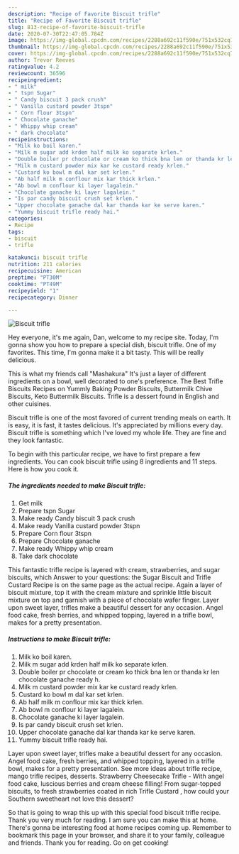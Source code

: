 ```yaml
---
description: "Recipe of Favorite Biscuit trifle"
title: "Recipe of Favorite Biscuit trifle"
slug: 813-recipe-of-favorite-biscuit-trifle
date: 2020-07-30T22:47:05.784Z
image: https://img-global.cpcdn.com/recipes/2288a692c11f590e/751x532cq70/biscuit-trifle-recipe-main-photo.jpg
thumbnail: https://img-global.cpcdn.com/recipes/2288a692c11f590e/751x532cq70/biscuit-trifle-recipe-main-photo.jpg
cover: https://img-global.cpcdn.com/recipes/2288a692c11f590e/751x532cq70/biscuit-trifle-recipe-main-photo.jpg
author: Trevor Reeves
ratingvalue: 4.2
reviewcount: 36596
recipeingredient:
- " milk"
- " tspn Sugar"
- " Candy biscuit 3 pack crush"
- " Vanilla custard powder 3tspn"
- " Corn flour 3tspn"
- " Chocolate ganache"
- " Whippy whip cream"
- " dark chocolate"
recipeinstructions:
- "Milk ko boil karen."
- "Milk m sugar add krden half milk ko separate krlen."
- "Double boiler pr chocolate or cream ko thick bna len or thanda kr len chocolate ganache ready h."
- "Milk m custard powder mix kar ke custard ready krlen."
- "Custard ko bowl m dal kar set krlen."
- "Ab half milk m conflour mix kar thick krlen."
- "Ab bowl m conflour ki layer lagalein."
- "Chocolate ganache ki layer lagalein."
- "Is par candy biscuit crush set krlen."
- "Upper chocolate ganache dal kar thanda kar ke serve karen."
- "Yummy biscuit trifle ready hai."
categories:
- Recipe
tags:
- biscuit
- trifle

katakunci: biscuit trifle 
nutrition: 211 calories
recipecuisine: American
preptime: "PT30M"
cooktime: "PT49M"
recipeyield: "1"
recipecategory: Dinner

---
```



![Biscuit trifle](https://img-global.cpcdn.com/recipes/2288a692c11f590e/751x532cq70/biscuit-trifle-recipe-main-photo.jpg)

Hey everyone, it's me again, Dan, welcome to my recipe site. Today, I'm gonna show you how to prepare a special dish, biscuit trifle. One of my favorites. This time, I'm gonna make it a bit tasty. This will be really delicious.

This is what my friends call &#34;Mashakura&#34; It&#39;s just a layer of different ingredients on a bowl, well decorated to one&#39;s preference. The Best Trifle Biscuits Recipes on Yummly Baking Powder Biscuits, Buttermilk Chive Biscuits, Keto Buttermilk Biscuits. Trifle is a dessert found in English and other cuisines.

Biscuit trifle is one of the most favored of current trending meals on earth. It is easy, it is fast, it tastes delicious. It's appreciated by millions every day. Biscuit trifle is something which I've loved my whole life. They are fine and they look fantastic.


To begin with this particular recipe, we have to first prepare a few ingredients. You can cook biscuit trifle using 8 ingredients and 11 steps. Here is how you cook it.

<!--inarticleads1-->

##### The ingredients needed to make Biscuit trifle:

1. Get  milk
1. Prepare  tspn Sugar
1. Make ready  Candy biscuit 3 pack crush
1. Make ready  Vanilla custard powder 3tspn
1. Prepare  Corn flour 3tspn
1. Prepare  Chocolate ganache
1. Make ready  Whippy whip cream
1. Take  dark chocolate


This fantastic trifle recipe is layered with cream, strawberries, and sugar biscuits, which Answer to your questions: the Sugar Biscuit and Trifle Custard Recipe is on the same page as the actual recipe. Again a layer of biscuit mixture, top it with the cream mixture and sprinkle little biscuit mixture on top and garnish with a piece of chocolate wafer finger. Layer upon sweet layer, trifles make a beautiful dessert for any occasion. Angel food cake, fresh berries, and whipped topping, layered in a trifle bowl, makes for a pretty presentation. 

<!--inarticleads2-->

##### Instructions to make Biscuit trifle:

1. Milk ko boil karen.
1. Milk m sugar add krden half milk ko separate krlen.
1. Double boiler pr chocolate or cream ko thick bna len or thanda kr len chocolate ganache ready h.
1. Milk m custard powder mix kar ke custard ready krlen.
1. Custard ko bowl m dal kar set krlen.
1. Ab half milk m conflour mix kar thick krlen.
1. Ab bowl m conflour ki layer lagalein.
1. Chocolate ganache ki layer lagalein.
1. Is par candy biscuit crush set krlen.
1. Upper chocolate ganache dal kar thanda kar ke serve karen.
1. Yummy biscuit trifle ready hai.


Layer upon sweet layer, trifles make a beautiful dessert for any occasion. Angel food cake, fresh berries, and whipped topping, layered in a trifle bowl, makes for a pretty presentation. See more ideas about trifle recipe, mango trifle recipes, desserts. Strawberry Cheesecake Trifle - With angel food cake, luscious berries and cream cheese filling! From sugar-topped biscuits, to fresh strawberries coated in rich Trifle Custard , how could your Southern sweetheart not love this dessert? 

So that is going to wrap this up with this special food biscuit trifle recipe. Thank you very much for reading. I am sure you can make this at home. There's gonna be interesting food at home recipes coming up. Remember to bookmark this page in your browser, and share it to your family, colleague and friends. Thank you for reading. Go on get cooking!
